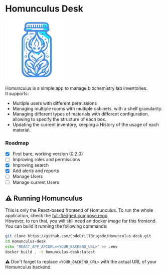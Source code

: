 # Homunculus Desk

![Homunculus Icon](https://raw.githubusercontent.com/CodeDrillBrigade/Homunculus-desk/main/public/logo192.png)

Homunculus is a simple app to manage biochemistry lab inventories.<br>
It supports:

-   Multiple users with different permissions
-   Managing multiple rooms with multiple cabinets, with a shelf granularity.
-   Managing different types of materials with different configuration, allowing to specify the structure of each box.
-   Updating the current inventory, keeping a History of the usage of each material.

### Roadmap

-   [x] First bare, working version (0.2.0)
-   [ ] Improving roles and permissions
-   [x] Improving search
-   [x] Add alerts and reports
-   [ ] Manage Users
-   [ ] Manage current Users

## :warning: Running Homunculus

This is only the React-based frontend of Homunculus. To run the whole application, check the [full-fledged compose repo](https://github.com/CodeDrillBrigade/homunculus-compose).<br>
However, to run that, you will still need an docker image for this frontend. You can build it running the following commands:

```bash
git clone https://github.com/CodeDrillBrigade/Homunculus-desk.git
cd Homunculus-desk
echo "REACT_APP_APIURL=<YOUR_BACKEND_URL>" >> .env
docker build . -t homunculus-desk:latest
```

:warning: Don't forget to replace `<YOUR_BACKEND_URL>` with the actual URL of your Homunculus backend.
